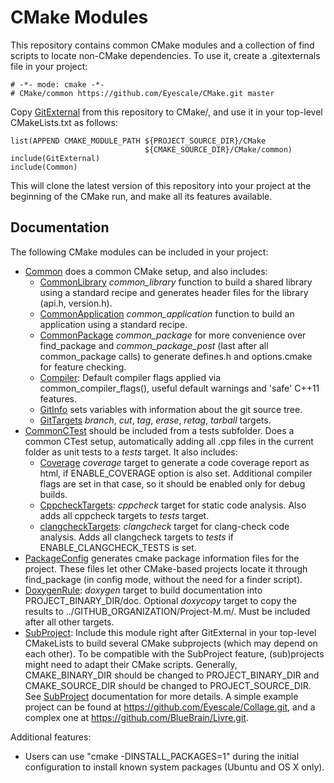 # CMake Modules

This repository contains common CMake modules and a collection of find scripts
to locate non-CMake dependencies. To use it, create a .gitexternals file in your
project:

    # -*- mode: cmake -*-
    # CMake/common https://github.com/Eyescale/CMake.git master

Copy [GitExternal](GitExternal.cmake) from this repository to CMake/,
and use it in your top-level CMakeLists.txt as follows:

    list(APPEND CMAKE_MODULE_PATH ${PROJECT_SOURCE_DIR}/CMake
                                  ${CMAKE_SOURCE_DIR}/CMake/common)
    include(GitExternal)
    include(Common)

This will clone the latest version of this repository into your project at
the beginning of the CMake run, and make all its features available.

## Documentation

The following CMake modules can be included in your project:

* [Common](Common.cmake) does a common CMake setup, and also includes:
    * [CommonLibrary](CommonLibrary.cmake) *common_library* function to build a
      shared library using a standard recipe and generates header files for the
      library (api.h, version.h).
    * [CommonApplication](CommonApplication.cmake) *common_application*
      function to build an application using a standard recipe.
    * [CommonPackage](CommonPackage.cmake) *common_package* for more convenience
      over find_package and *common_package_post* (last after all common_package
      calls) to generate defines.h and options.cmake for feature checking.
    * [Compiler](Compiler.cmake): Default compiler flags applied via
      common_compiler_flags(), useful default warnings and 'safe' C++11
      features.
    * [GitInfo](GitInfo.cmake) sets variables with information about the git
      source tree.
    * [GitTargets](GitTargets.cmake) *branch*, *cut*, *tag*, *erase*, *retag*,
      *tarball* targets.
* [CommonCTest](CommonCTest.cmake) should be included from a tests subfolder.
      Does a common CTest setup, automatically adding all .cpp files in the
      current folder as unit tests to a *tests* target. It also includes:
    * [Coverage](Coverage.cmake) *coverage* target to generate a code coverage
      report as html, if ENABLE_COVERAGE option is also set. Additional compiler
      flags are set in that case, so it should be enabled only for debug builds.
    * [CppcheckTargets](CppcheckTargets.cmake): *cppcheck* target for
      static code analysis. Also adds all cppcheck targets to *tests* target.
    * [clangcheckTargets](clangcheckTargets.cmake): *clangcheck* target for
      clang-check code analysis. Adds all clangcheck targets to *tests* if
      ENABLE_CLANGCHECK_TESTS is set.
* [PackageConfig](PackageConfig.cmake) generates cmake package information files
  for the project. These files let other CMake-based projects locate it through
  find_package (in config mode, without the need for a finder script).
* [DoxygenRule](DoxygenRule.cmake): *doxygen* target to build documentation into
  PROJECT_BINARY_DIR/doc. Optional *doxycopy* target to copy the results to
  ../GITHUB_ORGANIZATION/Project-M.m/. Must be included after all other targets.
* [SubProject](SubProject.cmake): Include this module right after GitExternal in
  your top-level CMakeLists to build several CMake subprojects (which may depend
  on each other).
  To be compatible with the SubProject feature, (sub)projects might need to
  adapt their CMake scripts. Generally, CMAKE_BINARY_DIR should be changed to
  PROJECT_BINARY_DIR and CMAKE_SOURCE_DIR should be changed to
  PROJECT_SOURCE_DIR. See [SubProject](SubProject.cmake) documentation for
  more details.
  A simple example project can be found at
  https://github.com/Eyescale/Collage.git, and a complex one at
  https://github.com/BlueBrain/Livre.git.

Additional features:
* Users can use "cmake -DINSTALL_PACKAGES=1" during the initial configuration to
  install known system packages (Ubuntu and OS X only).
